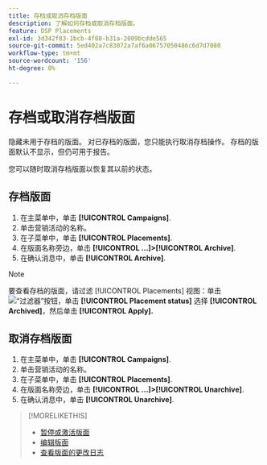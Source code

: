 ```yaml
---
title: 存档或取消存档版面
description: 了解如何存档或取消存档版面。
feature: DSP Placements
exl-id: 3d342f83-1bcb-4f80-b31a-2009bcdde565
source-git-commit: 5ed402a7c83072a7af6a06757050486c6d7d7080
workflow-type: tm+mt
source-wordcount: '156'
ht-degree: 0%

---
```


# 存档或取消存档版面

<!-- Some placements don't have this option. Clarify which placement types aren't eligible -- is it PG placements, or all placements using private inventory? And anything else?  -->

隐藏未用于存档的版面。 对已存档的版面，您只能执行取消存档操作。 存档的版面默认不显示，但仍可用于报告。

您可以随时取消存档版面以恢复其以前的状态。

## 存档版面

1. 在主菜单中，单击 **[!UICONTROL Campaigns]**.
1. 单击营销活动的名称。
1. 在子菜单中，单击 **[!UICONTROL Placements]**.
1. 在版面名称旁边，单击  **[!UICONTROL ...]>[!UICONTROL Archive]**.
1. 在确认消息中，单击 **[!UICONTROL Archive]**.

>[!NOTE]
>
>要查看存档的版面，请过滤 [!UICONTROL Placements] 视图：单击 ![“过滤器”按钮](/help/dsp/assets/filter.png)，单击 **[!UICONTROL Placement status]** 选择 **[!UICONTROL Archived]**，然后单击 **[!UICONTROL Apply].**

## 取消存档版面

1. 在主菜单中，单击 **[!UICONTROL Campaigns]**.
1. 单击营销活动的名称。
1. 在子菜单中，单击 **[!UICONTROL Placements]**.
1. 在版面名称旁边，单击  **[!UICONTROL ...]>[!UICONTROL Unarchive]**.
1. 在确认消息中，单击 **[!UICONTROL Unarchive]**.

>[!MORELIKETHIS]
>
>* [暂停或激活版面](placement-pause-activate.md)
>* [编辑版面](placement-edit.md)
>* [查看版面的更改日志](placement-change-log.md)

